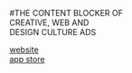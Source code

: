 #THE CONTENT BLOCKER OF<br />CREATIVE, WEB AND<br />DESIGN CULTURE ADS

[website](http://swabthe.com)  
[app store](https://geo.itunes.apple.com/us/app/swab-content-blocker/id1042086002?mt=8)  

